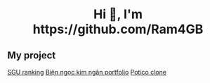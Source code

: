 <h1 align="center">Hi 👋, I'm https://github.com/Ram4GB </h1>

## My project

[SGU ranking](https://ram4.vercel.app/i/pKydk)
[Biện ngọc kim ngân portfolio](https://ram4.vercel.app/i/vhNir)
[Potico clone](https://ram4.vercel.app/i/jkO4c)
